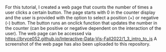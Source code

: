 For this tutorial, I created a web page that counts the number of times a user clicks a certain button. 
The page starts with 0 in the counter display and the user is provided with the option to select a position (+) or negative (-) button. 
The button runs an onclick function that updates the number in the counter (can be positive or negative dependent on the interaction of the user).
The web page can be accessed via https://bryce052.github.io/Interactive-Data-Vis-Fall2022/1_3_intro_to_js
A screenshot of the web page has also been uploaded to this repository. 

